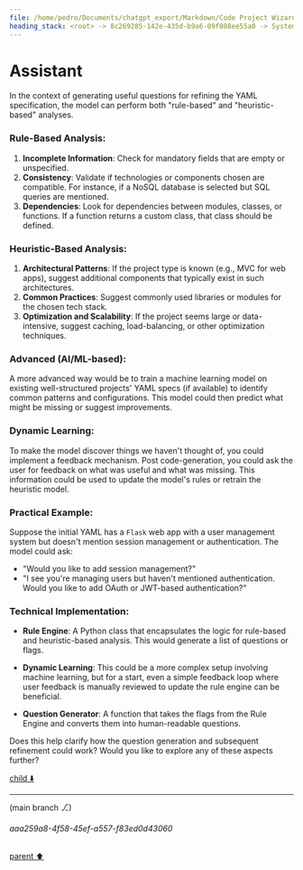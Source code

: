 ```yaml
---
file: /home/pedro/Documents/chatgpt_export/Markdown/Code Project Wizard.md
heading_stack: <root> -> 8c269285-142e-435d-b9a6-09f088ee55a0 -> System -> 3f14cc08-f4b7-4f8c-8004-80585ceb35cb -> System -> aaa238c5-ebfb-4a7c-a2a9-36a5e8e7f8b4 -> User -> 82599f1c-3cc9-483f-aec3-3ac7d27a364e -> Assistant -> Features: -> Workflow: -> Example Interaction: -> Output: -> Code Quality: -> aaa22d81-0c5f-4c16-bfcb-6501028b3abb -> User -> fe9b346a-bb29-47a2-9d2c-46143833df8b -> Assistant -> Example YAML Spec: -> Technical Details: -> aaa211da-11d1-42b0-b243-8b5317275494 -> User -> 20e348c8-2674-4247-a2df-a800d30e6919 -> Assistant -> Steps in Refinement Rounds: -> Technical Aspects: -> aaa2b832-6e67-4a8c-ae5a-880527a9c70e -> User -> 63be082f-29bf-4df2-89c7-e76831e2be2f -> Assistant
---
```

# Assistant

In the context of generating useful questions for refining the YAML specification, the model can perform both "rule-based" and "heuristic-based" analyses.

### Rule-Based Analysis:

1. **Incomplete Information**: Check for mandatory fields that are empty or unspecified.
2. **Consistency**: Validate if technologies or components chosen are compatible. For instance, if a NoSQL database is selected but SQL queries are mentioned.
3. **Dependencies**: Look for dependencies between modules, classes, or functions. If a function returns a custom class, that class should be defined.

### Heuristic-Based Analysis:

1. **Architectural Patterns**: If the project type is known (e.g., MVC for web apps), suggest additional components that typically exist in such architectures.
2. **Common Practices**: Suggest commonly used libraries or modules for the chosen tech stack.
3. **Optimization and Scalability**: If the project seems large or data-intensive, suggest caching, load-balancing, or other optimization techniques.

### Advanced (AI/ML-based):

A more advanced way would be to train a machine learning model on existing well-structured projects' YAML specs (if available) to identify common patterns and configurations. This model could then predict what might be missing or suggest improvements.

### Dynamic Learning:

To make the model discover things we haven't thought of, you could implement a feedback mechanism. Post code-generation, you could ask the user for feedback on what was useful and what was missing. This information could be used to update the model's rules or retrain the heuristic model.

### Practical Example:

Suppose the initial YAML has a `Flask` web app with a user management system but doesn't mention session management or authentication. The model could ask:

- "Would you like to add session management?"
- "I see you're managing users but haven't mentioned authentication. Would you like to add OAuth or JWT-based authentication?"

### Technical Implementation:

- **Rule Engine**: A Python class that encapsulates the logic for rule-based and heuristic-based analysis. This would generate a list of questions or flags.
  
- **Dynamic Learning**: This could be a more complex setup involving machine learning, but for a start, even a simple feedback loop where user feedback is manually reviewed to update the rule engine can be beneficial.

- **Question Generator**: A function that takes the flags from the Rule Engine and converts them into human-readable questions.

Does this help clarify how the question generation and subsequent refinement could work? Would you like to explore any of these aspects further?

[child ⬇️](#aaa259a8-4f58-45ef-a557-f83ed0d43060)

---

(main branch ⎇)
###### aaa259a8-4f58-45ef-a557-f83ed0d43060
[parent ⬆️](#63be082f-29bf-4df2-89c7-e76831e2be2f)
